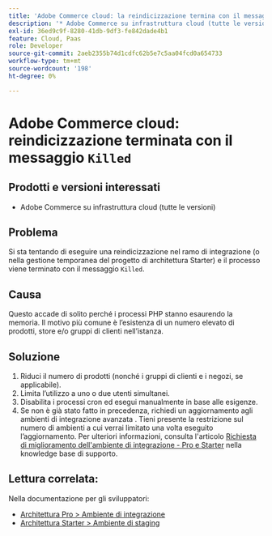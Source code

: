 ```yaml
---
title: 'Adobe Commerce cloud: la reindicizzazione termina con il messaggio "Killed"'
description: '* Adobe Commerce su infrastruttura cloud (tutte le versioni)'
exl-id: 36ed9c9f-8280-41db-9df3-fe842dade4b1
feature: Cloud, Paas
role: Developer
source-git-commit: 2aeb2355b74d1cdfc62b5e7c5aa04fcd0a654733
workflow-type: tm+mt
source-wordcount: '198'
ht-degree: 0%

---
```


# Adobe Commerce cloud: reindicizzazione terminata con il messaggio `Killed`

## Prodotti e versioni interessati

* Adobe Commerce su infrastruttura cloud (tutte le versioni)

## Problema

Si sta tentando di eseguire una reindicizzazione nel ramo di integrazione (o nella gestione temporanea del progetto di architettura Starter) e il processo viene terminato con il messaggio `Killed`.

## Causa

Questo accade di solito perché i processi PHP stanno esaurendo la memoria.
Il motivo più comune è l’esistenza di un numero elevato di prodotti, store e/o gruppi di clienti nell’istanza.

## Soluzione

1. Riduci il numero di prodotti (nonché i gruppi di clienti e i negozi, se applicabile).
1. Limita l’utilizzo a uno o due utenti simultanei.
1. Disabilita i processi cron ed esegui manualmente in base alle esigenze.
1. Se non è già stato fatto in precedenza, richiedi un aggiornamento agli ambienti di integrazione avanzata . Tieni presente la restrizione sul numero di ambienti a cui verrai limitato una volta eseguito l’aggiornamento. Per ulteriori informazioni, consulta l&#39;articolo [Richiesta di miglioramento dell&#39;ambiente di integrazione - Pro e Starter](/help/announcements/adobe-commerce-announcements/integration-environment-enhancement-request-pro-and-starter.md) nella knowledge base di supporto.

## Lettura correlata:

Nella documentazione per gli sviluppatori:

* [Architettura Pro > Ambiente di integrazione](https://experienceleague.adobe.com/it/docs/commerce-cloud-service/user-guide/architecture/pro-architecture#integration-environment)
* [Architettura Starter > Ambiente di staging](https://experienceleague.adobe.com/it/docs/commerce-cloud-service/user-guide/architecture/starter-architecture#cloud-arch-stage)
